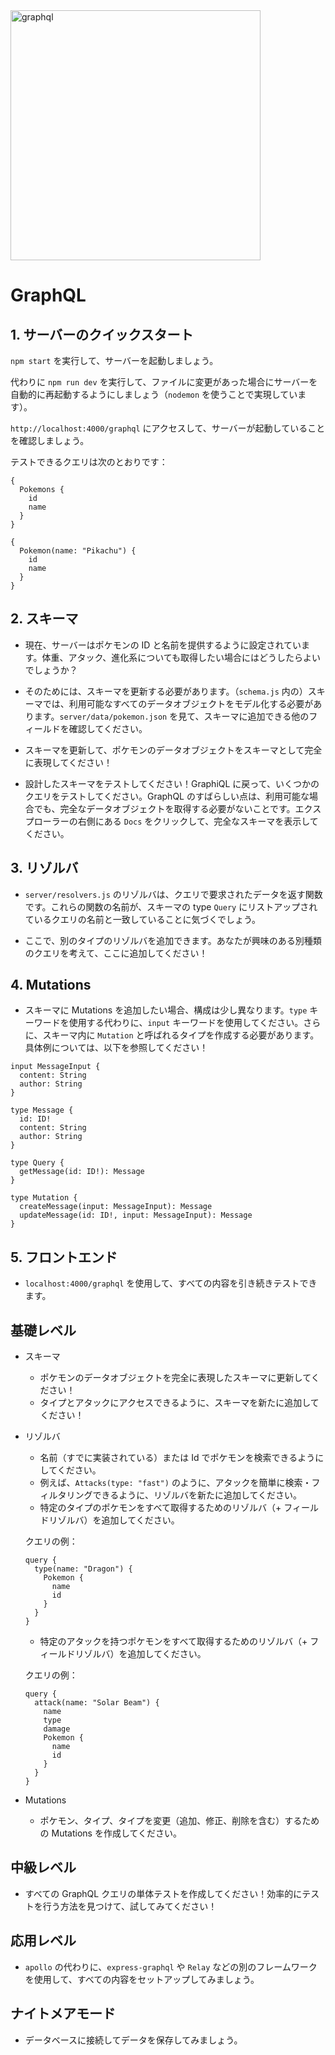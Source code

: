 <img src="https://cdn-images-1.medium.com/max/1000/1*IvCDlfi3vQfgyKO1eFv4jA.png" alt="graphql" width="400">

# GraphQL

## 1. サーバーのクイックスタート

`npm start` を実行して、サーバーを起動しましょう。

代わりに `npm run dev` を実行して、ファイルに変更があった場合にサーバーを自動的に再起動するようにしましょう（`nodemon` を使うことで実現しています）。

`http://localhost:4000/graphql` にアクセスして、サーバーが起動していることを確認しましょう。

テストできるクエリは次のとおりです：

```
{
  Pokemons {
    id
    name
  }
}
```

```
{
  Pokemon(name: "Pikachu") {
    id
    name
  }
}
```

## 2. スキーマ

- 現在、サーバーはポケモンの ID と名前を提供するように設定されています。体重、アタック、進化系についても取得したい場合にはどうしたらよいでしょうか？

- そのためには、スキーマを更新する必要があります。（`schema.js` 内の）スキーマでは、利用可能なすべてのデータオブジェクトをモデル化する必要があります。`server/data/pokemon.json` を見て、スキーマに追加できる他のフィールドを確認してください。

- スキーマを更新して、ポケモンのデータオブジェクトをスキーマとして完全に表現してください！

- 設計したスキーマをテストしてください！GraphiQL に戻って、いくつかのクエリをテストしてください。GraphQL のすばらしい点は、利用可能な場合でも、完全なデータオブジェクトを取得する必要がないことです。エクスプローラーの右側にある `Docs` をクリックして、完全なスキーマを表示してください。

## 3. リゾルバ

- `server/resolvers.js` のリゾルバは、クエリで要求されたデータを返す関数です。これらの関数の名前が、スキーマの type `Query` にリストアップされているクエリの名前と一致していることに気づくでしょう。

- ここで、別のタイプのリゾルバを追加できます。あなたが興味のある別種類のクエリを考えて、ここに追加してください！

## 4. Mutations

- スキーマに Mutations を追加したい場合、構成は少し異なります。`type` キーワードを使用する代わりに、`input` キーワードを使用してください。さらに、スキーマ内に `Mutation` と呼ばれるタイプを作成する必要があります。具体例については、以下を参照してください！

```
input MessageInput {
  content: String
  author: String
}

type Message {
  id: ID!
  content: String
  author: String
}

type Query {
  getMessage(id: ID!): Message
}

type Mutation {
  createMessage(input: MessageInput): Message
  updateMessage(id: ID!, input: MessageInput): Message
}
```

## 5. フロントエンド

- `localhost:4000/graphql` を使用して、すべての内容を引き続きテストできます。

## 基礎レベル

- スキーマ
  - ポケモンのデータオブジェクトを完全に表現したスキーマに更新してください！
  - タイプとアタックにアクセスできるように、スキーマを新たに追加してください！
- リゾルバ

  - 名前（すでに実装されている）または Id でポケモンを検索できるようにしてください。
  - 例えば、`Attacks(type: "fast")` のように、アタックを簡単に検索・フィルタリングできるように、リゾルバを新たに追加してください。
  - 特定のタイプのポケモンをすべて取得するためのリゾルバ（+ フィールドリゾルバ）を追加してください。

  クエリの例：

  ```
  query {
    type(name: "Dragon") {
      Pokemon {
        name
        id
      }
    }
  }
  ```

  - 特定のアタックを持つポケモンをすべて取得するためのリゾルバ（+ フィールドリゾルバ）を追加してください。

  クエリの例：

  ```
  query {
    attack(name: "Solar Beam") {
      name
      type
      damage
      Pokemon {
        name
        id
      }
    }
  }
  ```

- Mutations
  - ポケモン、タイプ、タイプを変更（追加、修正、削除を含む）するための Mutations を作成してください。

## 中級レベル

- すべての GraphQL クエリの単体テストを作成してください！効率的にテストを行う方法を見つけて、試してみてください！

## 応用レベル

- `apollo` の代わりに、`express-graphql` や `Relay` などの別のフレームワークを使用して、すべての内容をセットアップしてみましょう。

## ナイトメアモード

- データベースに接続してデータを保存してみましょう。
